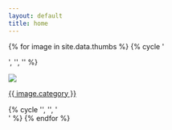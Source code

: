 ```yaml
---
layout: default
title: home
---
```


{% for image in site.data.thumbs %}
  {% cycle  '<div class="row">', '', '' %}
    <div class="col-sm-4">
      <a href="/images/{{ image.category }}">
        <div class="card bg-dark text-white" style="margin: 15px 0px;">
          <img class="img-fluid img-thumbnail" src="{{ site.bucket_url }}/{{ image.name }}" />
          <!-- alt="{ category[1][0].alt-text }"/> -->
          <div class="card-img-overlay">
            <p class="h5 card-title">{{ image.category }}</p>
          </div>
        </div>
      </a>
    </div>
  {% cycle '', '', '</div>' %}
{% endfor %}
